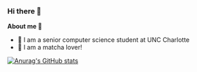 ### Hi there 👋

<!--
**mariamconde/mariamconde** is a ✨ _special_ ✨ repository because its `README.md` (this file) appears on your GitHub profile.

Here are some ideas to get you started:

- 🔭 I’m currently working on ...
- 🌱 I’m currently learning ...
- 👯 I’m looking to collaborate on ...
- 🤔 I’m looking for help with ...
- 💬 Ask me about ...
- 📫 How to reach me: ...
- 😄 Pronouns: ...
- ⚡ Fun fact: ...
-->

**About me 🎀**
- 💼 I am a senior computer science student at UNC Charlotte
- 🍵 I am a matcha lover!

[![Anurag's GitHub stats](https://github-readme-stats.vercel.app/api?username=mariamconde&hide=stars&theme=shades-of-purple)](https://github.com/anuraghazra/github-readme-stats)
